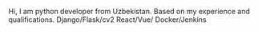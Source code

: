 Hi, I am python developer from Uzbekistan.
Based on my experience and qualifications.
Django/Flask/cv2
React/Vue/
Docker/Jenkins

<!---
atabekdemurtaza/atabekdemurtaza is a ✨ special ✨ repository because its `README.md` (this file) appears on your GitHub profile.
You can click the Preview link to take a look at your changes.
--->
